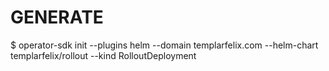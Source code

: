 # GENERATE
$ operator-sdk init --plugins helm --domain templarfelix.com --helm-chart templarfelix/rollout --kind RolloutDeployment